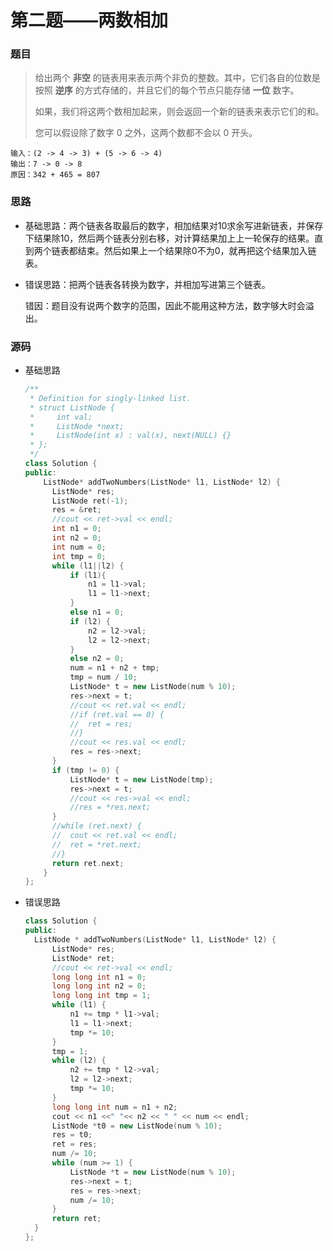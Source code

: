 # 第二题——两数相加

### 题目

> 给出两个 **非空** 的链表用来表示两个非负的整数。其中，它们各自的位数是按照 **逆序** 的方式存储的，并且它们的每个节点只能存储 **一位** 数字。
>
> 如果，我们将这两个数相加起来，则会返回一个新的链表来表示它们的和。
>
> 您可以假设除了数字 0 之外，这两个数都不会以 0 开头。

```
输入：(2 -> 4 -> 3) + (5 -> 6 -> 4)
输出：7 -> 0 -> 8
原因：342 + 465 = 807
```

### 思路

* 基础思路：两个链表各取最后的数字，相加结果对10求余写进新链表，并保存下结果除10，然后两个链表分别右移，对计算结果加上上一轮保存的结果。直到两个链表都结束。然后如果上一个结果除0不为0，就再把这个结果加入链表。

* 错误思路：把两个链表各转换为数字，并相加写进第三个链表。

  错因：题目没有说两个数字的范围，因此不能用这种方法，数字够大时会溢出。


### 源码

* 基础思路

  ```c++
  /**
   * Definition for singly-linked list.
   * struct ListNode {
   *     int val;
   *     ListNode *next;
   *     ListNode(int x) : val(x), next(NULL) {}
   * };
   */
  class Solution {
  public:
      ListNode* addTwoNumbers(ListNode* l1, ListNode* l2) {
  		ListNode* res;
  		ListNode ret(-1);
  		res = &ret;
  		//cout << ret->val << endl;
  	    int n1 = 0;
  		int n2 = 0;
  		int num = 0;
  		int tmp = 0;
  		while (l1||l2) {
  			if (l1){
  				n1 = l1->val;
  				l1 = l1->next;
  			}
  			else n1 = 0;
  			if (l2) {
  				n2 = l2->val;
  				l2 = l2->next;
  			}
  			else n2 = 0;
  			num = n1 + n2 + tmp;
  			tmp = num / 10;
  			ListNode* t = new ListNode(num % 10);
  			res->next = t;
  			//cout << ret.val << endl;
  			//if (ret.val == 0) {
  			//	ret = res;
  			//}
  			//cout << res.val << endl;
  			res = res->next;
  		}
  		if (tmp != 0) {
  			ListNode* t = new ListNode(tmp);
  			res->next = t;
  			//cout << res->val << endl;
  			//res = *res.next;
  		}
  		//while (ret.next) {
  		//	cout << ret.val << endl;
  		//	ret = *ret.next;
  		//}
  		return ret.next;
      }
  };
  ```

* 错误思路

  ```c++
  class Solution {
  public:
  	ListNode * addTwoNumbers(ListNode* l1, ListNode* l2) {
  		ListNode* res;
  		ListNode* ret;
  		//cout << ret->val << endl;
  	    long long int n1 = 0;
  		long long int n2 = 0;
  		long long int tmp = 1;
  		while (l1) {
  			n1 += tmp * l1->val;
  			l1 = l1->next;
  			tmp *= 10;
  		}
  		tmp = 1;
  		while (l2) {
  			n2 += tmp * l2->val;
  			l2 = l2->next;
  			tmp *= 10;
  		}
  		long long int num = n1 + n2;
  		cout << n1 <<" "<< n2 << " " << num << endl;
  		ListNode *t0 = new ListNode(num % 10);
  		res = t0;
  		ret = res;
  		num /= 10;
  		while (num >= 1) {
  			ListNode *t = new ListNode(num % 10);
  			res->next = t;
  			res = res->next;
  			num /= 10;
  		}
  		return ret;
  	}
  };
  ```
